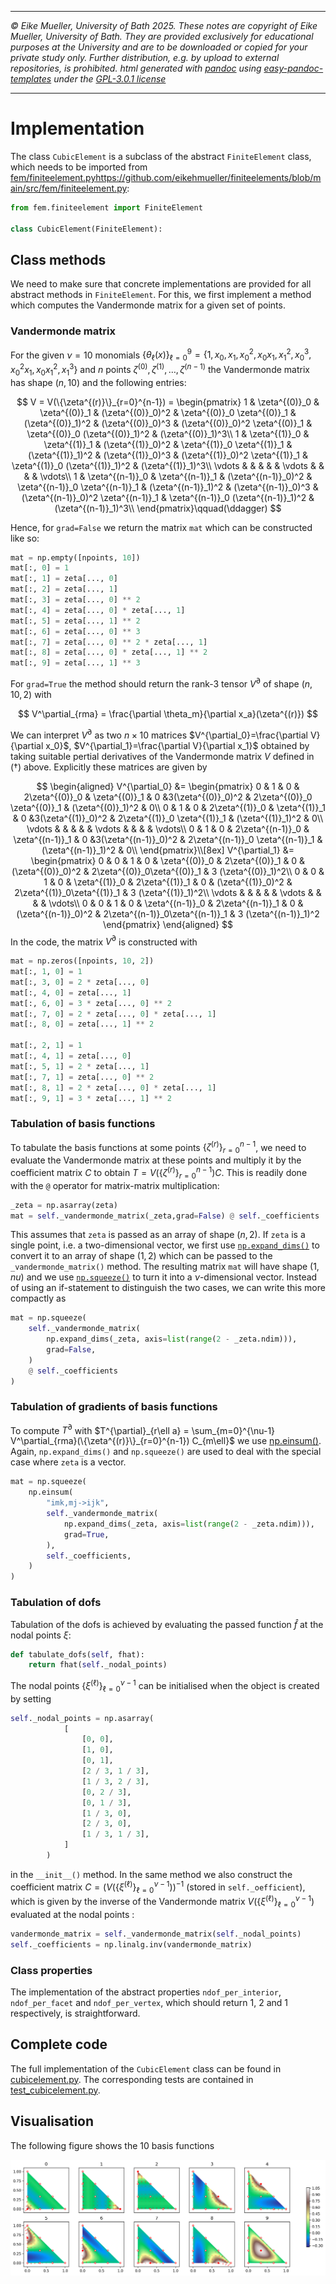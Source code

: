 ----

*&#169; Eike Mueller, University of Bath 2025. These notes are copyright of Eike Mueller, University of Bath. They are provided exclusively for educational purposes at the University and are to be downloaded or copied for your private study only. Further distribution, e.g. by upload to external repositories, is prohibited. html generated with [pandoc](https://pandoc.org/) using [easy-pandoc-templates](https://github.com/ryangrose/easy-pandoc-templates) under the [GPL-3.0.1 license](https://github.com/ryangrose/easy-pandoc-templates?tab=GPL-3.0-1-ov-file#readme)*

----

# Implementation

The class `CubicElement` is a subclass of the abstract `FiniteElement` class, which needs to be imported from [fem/finiteelement.py]()https://github.com/eikehmueller/finiteelements/blob/main/src/fem/finiteelement.py:

```Python
from fem.finiteelement import FiniteElement

class CubicElement(FiniteElement):  
```
## Class methods
We need to make sure that concrete implementations are provided for all abstract methods in `FiniteElement`. For this, we first implement a method which computes the Vandermonde matrix for a given set of points.

### Vandermonde matrix
For the given $\nu=10$ monomials $\{\theta_\ell(x)\}_{\ell=0}^{9} = \{1,x_0,x_1,x_0^2,x_0x_1,x_1^2,x_0^3,x_0^2x_1,x_0x_1^2,x_1^3\}$ and $n$ points $\zeta^{(0)},\zeta^{(1)},\dots,\zeta^{(n-1)}$ the Vandermonde matrix has shape $(n,10)$ and the following entries:

$$
V = V(\{\zeta^{(r)}\}_{r=0}^{n-1}) = \begin{pmatrix}
  1 & \zeta^{(0)}_0 & \zeta^{(0)}_1 & (\zeta^{(0)}_0)^2 & \zeta^{(0)}_0 \zeta^{(0)}_1 & (\zeta^{(0)}_1)^2 & (\zeta^{(0)}_0)^3 & (\zeta^{(0)}_0)^2 \zeta^{(0)}_1 & \zeta^{(0)}_0 (\zeta^{(0)}_1)^2 & (\zeta^{(0)}_1)^3\\
  1 & \zeta^{(1)}_0 & \zeta^{(1)}_1 & (\zeta^{(1)}_0)^2 & \zeta^{(1)}_0 \zeta^{(1)}_1 & (\zeta^{(1)}_1)^2 & (\zeta^{(1)}_0)^3 & (\zeta^{(1)}_0)^2 \zeta^{(1)}_1 & \zeta^{(1)}_0 (\zeta^{(1)}_1)^2 & (\zeta^{(1)}_1)^3\\
  \vdots & & & & & \vdots & & & & \vdots\\
  1 & \zeta^{(n-1)}_0 & \zeta^{(n-1)}_1 & (\zeta^{(n-1)}_0)^2 & \zeta^{(n-1)}_0 \zeta^{(n-1)}_1 & (\zeta^{(n-1)}_1)^2 & (\zeta^{(n-1)}_0)^3 & (\zeta^{(n-1)}_0)^2 \zeta^{(n-1)}_1 & \zeta^{(n-1)}_0 (\zeta^{(n-1)}_1)^2 & (\zeta^{(n-1)}_1)^3\\
\end{pmatrix}\qquad(\ddagger)
$$

Hence, for `grad=False` we return the matrix `mat` which can be constructed like so:

```Python
mat = np.empty([npoints, 10])
mat[:, 0] = 1
mat[:, 1] = zeta[..., 0]
mat[:, 2] = zeta[..., 1]
mat[:, 3] = zeta[..., 0] ** 2
mat[:, 4] = zeta[..., 0] * zeta[..., 1]
mat[:, 5] = zeta[..., 1] ** 2
mat[:, 6] = zeta[..., 0] ** 3
mat[:, 7] = zeta[..., 0] ** 2 * zeta[..., 1]
mat[:, 8] = zeta[..., 0] * zeta[..., 1] ** 2
mat[:, 9] = zeta[..., 1] ** 3
```

For `grad=True` the method should return the rank-3 tensor $V^\partial$ of shape $(n,10,2)$ with

$$
V^\partial_{rma} = \frac{\partial \theta_m}{\partial x_a}(\zeta^{(r)})
$$

We can interpret $V^\partial$ as two $n\times 10$ matrices $V^{\partial_0}=\frac{\partial V}{\partial x_0}$, $V^{\partial_1}=\frac{\partial V}{\partial x_1}$ obtained by taking suitable pertial derivatives of the Vandermonde matrix $V$ defined in $(\dagger)$ above. Explicitly these matrices are given by

$$
\begin{aligned}
V^{\partial_0}  &= \begin{pmatrix}
  0 &  1 & 0 & 2\zeta^{(0)}_0 & \zeta^{(0)}_1  & 0 &3(\zeta^{(0)}_0)^2 & 2\zeta^{(0)}_0 \zeta^{(0)}_1 & (\zeta^{(0)}_1)^2 & 0\\
  0 &  1 & 0 & 2\zeta^{(1)}_0 & \zeta^{(1)}_1  & 0 &3(\zeta^{(1)}_0)^2 & 2\zeta^{(1)}_0 \zeta^{(1)}_1 & (\zeta^{(1)}_1)^2 & 0\\
  \vdots & & & & & \vdots & & & & \vdots\\
  0 &  1 & 0 & 2\zeta^{(n-1)}_0 & \zeta^{(n-1)}_1  & 0 &3(\zeta^{(n-1)}_0)^2 & 2\zeta^{(n-1)}_0 \zeta^{(n-1)}_1 & (\zeta^{(n-1)}_1)^2 & 0\\
\end{pmatrix}\\[8ex]
V^{\partial_1} &= \begin{pmatrix}
  0 & 0 & 1 & 0 & \zeta^{(0)}_0 & 2\zeta^{(0)}_1 & 0 & (\zeta^{(0)}_0)^2 & 2\zeta^{(0)}_0\zeta^{(0)}_1 & 3 (\zeta^{(0)}_1)^2\\
  0 & 0 & 1 & 0 & \zeta^{(1)}_0 & 2\zeta^{(1)}_1 & 0 & (\zeta^{(1)}_0)^2 & 2\zeta^{(1)}_0\zeta^{(1)}_1 & 3 (\zeta^{(1)}_1)^2\\
  \vdots & & & & & \vdots & & & & \vdots\\
  0 & 0 & 1 & 0 & \zeta^{(n-1)}_0 & 2\zeta^{(n-1)}_1 & 0 & (\zeta^{(n-1)}_0)^2 & 2\zeta^{(n-1)}_0\zeta^{(n-1)}_1 & 3 (\zeta^{(n-1)}_1)^2
\end{pmatrix}
\end{aligned}
$$
In the code, the matrix $V^{\partial}$ is constructed with
```Python
mat = np.zeros([npoints, 10, 2])
mat[:, 1, 0] = 1
mat[:, 3, 0] = 2 * zeta[..., 0]
mat[:, 4, 0] = zeta[..., 1]
mat[:, 6, 0] = 3 * zeta[..., 0] ** 2
mat[:, 7, 0] = 2 * zeta[..., 0] * zeta[..., 1]
mat[:, 8, 0] = zeta[..., 1] ** 2

mat[:, 2, 1] = 1
mat[:, 4, 1] = zeta[..., 0]
mat[:, 5, 1] = 2 * zeta[..., 1]
mat[:, 7, 1] = zeta[..., 0] ** 2
mat[:, 8, 1] = 2 * zeta[..., 0] * zeta[..., 1]
mat[:, 9, 1] = 3 * zeta[..., 1] ** 2
```

### Tabulation of basis functions
To tabulate the basis functions at some points $\{\zeta^{(r)}\}_{r=0}^{n-1}$, we need to evaluate the Vandermonde matrix at these points and multiply it by the coefficient matrix $C$ to obtain $T=V(\{\zeta^{(r)}\}_{r=0}^{n-1})C$. This is readily done with the `@` operator for matrix-matrix multiplication:

```Python
_zeta = np.asarray(zeta)
mat = self._vandermonde_matrix(_zeta,grad=False) @ self._coefficients
```

This assumes that `zeta` is passed as an array of shape $(n,2)$. If `zeta` is a single point, i.e. a two-dimensional vector, we first use [`np.expand_dims()`](https://numpy.org/doc/stable/reference/generated/numpy.expand_dims.html) to convert it to an array of shape $(1,2)$ which can be passed to the `_vandermonde_matrix()` method. The resulting matrix `mat` will have shape $(1,nu)$ and we use [`np.squeeze()`](https://numpy.org/doc/stable/reference/generated/numpy.squeeze.html) to turn it into a $\nu$-dimensional vector. Instead of using an if-statement to distinguish the two cases, we can write this more compactly as

```Python
mat = np.squeeze(
    self._vandermonde_matrix(
        np.expand_dims(_zeta, axis=list(range(2 - _zeta.ndim))),
        grad=False,
    )
    @ self._coefficients
)
```

### Tabulation of gradients of basis functions
To compute $T^\partial$ with $T^{\partial}_{r\ell a} = \sum_{m=0}^{\nu-1} V^\partial_{rma}(\{\zeta^{(r)}\}_{r=0}^{n-1}) C_{m\ell}$ we use [np.einsum()](https://numpy.org/doc/stable/reference/generated/numpy.einsum.html). Again, `np.expand_dims()` and `np.squeeze()` are used to deal with the special case where `zeta` is a vector.

```Python
mat = np.squeeze(
    np.einsum(
        "imk,mj->ijk",
        self._vandermonde_matrix(
            np.expand_dims(_zeta, axis=list(range(2 - _zeta.ndim))),
            grad=True,
        ),
        self._coefficients,
    )
)
```

### Tabulation of dofs
Tabulation of the dofs is achieved by evaluating the passed function $\widehat{f}$ at the nodal points $\xi$:

```Python
def tabulate_dofs(self, fhat):
    return fhat(self._nodal_points)
```
The nodal points $\{\xi^{(\ell)}\}_{\ell=0}^{\nu-1}$ can be initialised when the object is created by setting 

```Python
self._nodal_points = np.asarray(
            [
                [0, 0],
                [1, 0],
                [0, 1],
                [2 / 3, 1 / 3],
                [1 / 3, 2 / 3],
                [0, 2 / 3],
                [0, 1 / 3],
                [1 / 3, 0],
                [2 / 3, 0],
                [1 / 3, 1 / 3],
            ]
        )
```
in the `__init__()` method. In the same method we also construct the coefficient matrix $C = \left(V(\{\xi^{(\ell)}\}_{\ell=0}^{\nu-1})\right)^{-1}$ (stored in `self._oefficient`), which is given by the inverse of the Vandermonde matrix $V(\{\xi^{(\ell)}\}_{\ell=0}^{\nu-1})$ evaluated at the nodal points :

```Python
vandermonde_matrix = self._vandermonde_matrix(self._nodal_points)
self._coefficients = np.linalg.inv(vandermonde_matrix)
```

### Class properties
The implementation of the abstract properties `ndof_per_interior`, `ndof_per_facet` and `ndof_per_vertex`, which should return 1, 2 and 1 respectively, is straightforward.


## Complete code
The full implementation of the `CubicElement` class can be found in [cubicelement.py](cubicelement.py). The corresponding tests are contained in [test_cubicelement.py](test_cubicelement.py).

## Visualisation
The following figure shows the 10 basis functions

![Visualisation ob basis functions](cubic_element.png)